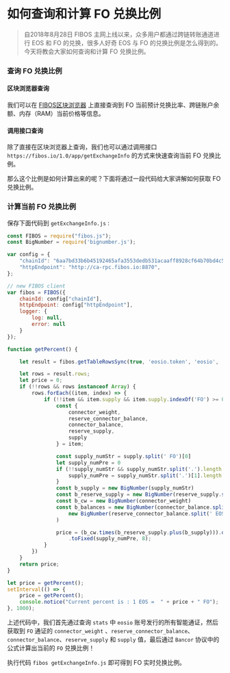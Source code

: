 # 如何查询和计算 FO 兑换比例

> 自2018年8月28日 FIBOS 主网上线以来，众多用户都通过跨链转账通道进行 EOS 和 FO 的兑换，很多人好奇 EOS 与 FO 的兑换比例是怎么得到的。今天将教会大家如何查询和计算 FO 兑换比例。

### 查询 FO 兑换比例

#### 区块浏览器查询

我们可以在 [FIBOS区块浏览器](http://explorer.fibos.rocks/) 上直接查询到 FO 当前预计兑换比率、跨链账户余额、内存（RAM）当前价格等信息。

#### 调用接口查询

除了直接在区块浏览器上查询，我们也可以通过调用接口 `https://fibos.io/1.0/app/getExchangeInfo` 的方式来快速查询当前 FO 兑换比例。

那么这个比例是如何计算出来的呢？下面将通过一段代码给大家讲解如何获取 FO 兑换比例。

### 计算当前 FO 兑换比例

保存下面代码到 `getExchangeInfo.js` :

```js
const FIBOS = require("fibos.js");
const BigNumber = require('bignumber.js');

var config = {
	"chainId": "6aa7bd33b6b45192465afa3553dedb531acaaff8928cf64b70bd4c5e49b7ec6a",
	"httpEndpoint": "http://ca-rpc.fibos.io:8870",
};

// new FIBOS client
var fibos = FIBOS({
	chainId: config["chainId"],
	httpEndpoint: config["httpEndpoint"],
	logger: {
		log: null,
		error: null
	}
});

function getPercent() {

	let result = fibos.getTableRowsSync(true, 'eosio.token', 'eosio', 'stats');

	let rows = result.rows;
	let price = 0;
	if (!!rows && rows instanceof Array) {
		rows.forEach((item, index) => {
			if (!!item && item.supply && item.supply.indexOf('FO') >= 0) {
				const {
					connector_weight,
					reserve_connector_balance,
					connector_balance,
					reserve_supply,
					supply
				} = item;

				const supply_numStr = supply.split(' FO')[0]
				let supply_numPre = 0
				if (!!supply_numStr && supply_numStr.split('.').length >= 2) {
					supply_numPre = supply_numStr.split('.')[1].length
				}
				const b_supply = new BigNumber(supply_numStr)
				const b_reserve_supply = new BigNumber(reserve_supply.split(' FO')[0])
				const b_cw = new BigNumber(connector_weight)
				const b_balances = new BigNumber(connector_balance.split(' EOS')[0]).plus(
					new BigNumber(reserve_connector_balance.split(' EOS')[0])
				)

				price = (b_cw.times(b_reserve_supply.plus(b_supply))).div(b_balances)
					.toFixed(supply_numPre, 8);
			}
		})
	}
	return price;
}

let price = getPercent();
setInterval(() => {
	price = getPercent();
	console.notice("Current percent is : 1 EOS =  " + price + " FO");
}, 1000);
```

上述代码中，我们首先通过查询 `stats` 中 `eosio` 账号发行的所有智能通证，然后获取到 `FO` 通证的 `connector_weight` 、`reserve_connector_balance`、`connector_balance`、`reserve_supply` 和 `supply` 值，最后通过 `Bancor` 协议中的公式计算出当前的 `FO` 兑换比例！

执行代码 `fibos getExchangeInfo.js` 即可得到 FO 实时兑换比例。